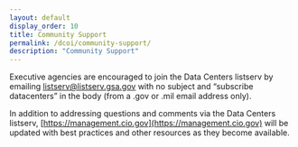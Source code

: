 ```yaml
---
layout: default
display_order: 10
title: Community Support
permalink: /dcoi/community-support/
description: "Community Support"
--- 
```


Executive agencies are encouraged to join the Data Centers listserv by emailing [listserv@listserv.gsa.gov](mailto:listserv@listserv.gsa.gov) with no subject and “subscribe datacenters” in the body (from a .gov or .mil email address only).

In addition to addressing questions and comments via the Data Centers listserv, [https://management.cio.gov](https://management.cio.gov) will be updated with best practices and other resources as they become available.

